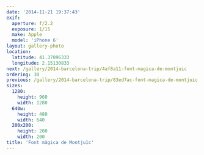 ```yaml
---
date: '2014-11-21 19:37:43'
exif:
  aperture: f/2.2
  exposure: 1/15
  make: Apple
  model: 'iPhone 6'
layout: gallery-photo
location:
  latitude: 41.37096333
  longitude: 2.15130833
next: /gallery/2014-barcelona-trip/4af8a11-font-magica-de-montjuic
ordering: 30
previous: /gallery/2014-barcelona-trip/83ed7ac-font-magica-de-montjuic
sizes:
  1280:
    height: 960
    width: 1280
  640w:
    height: 480
    width: 640
  200x200:
    height: 200
    width: 200
title: 'Font màgica de Montjuïc'
---
```

